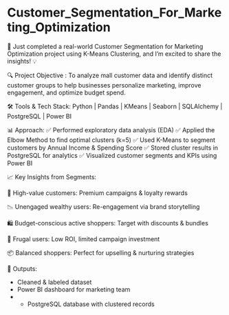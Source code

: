 # Customer_Segmentation_For_Marketing_Optimization

🚀 Just completed a real-world Customer Segmentation for Marketing Optimization project using K-Means Clustering, and I’m excited to share the insights! 💡

🔍 Project Objective :
To analyze mall customer data and identify distinct customer groups to help businesses personalize marketing, improve engagement, and optimize budget spend.

🛠 Tools & Tech Stack:
Python | Pandas | KMeans | Seaborn | SQLAlchemy | PostgreSQL | Power BI

📊 Approach:
✅ Performed exploratory data analysis (EDA)
✅ Applied the Elbow Method to find optimal clusters (k=5)
✅ Used K-Means to segment customers by Annual Income & Spending Score
✅ Stored cluster results in PostgreSQL for analytics
✅ Visualized customer segments and KPIs using Power BI

📈 Key Insights from Segments:

🎯 High-value customers: Premium campaigns & loyalty rewards

📉 Unengaged wealthy users: Re-engagement via brand storytelling

🛍️ Budget-conscious active shoppers: Target with discounts & bundles

🧊 Frugal users: Low ROI, limited campaign investment

📦 Balanced shoppers: Perfect for upselling & nurturing strategies

📁 Outputs:
- Cleaned & labeled dataset
- Power BI dashboard for marketing team
- - PostgreSQL database with clustered records

